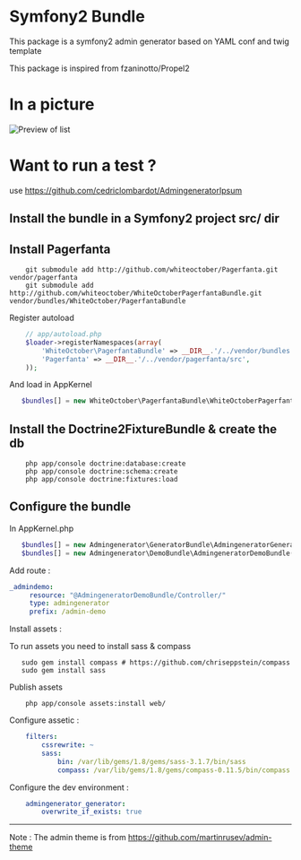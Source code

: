 # Symfony2 Bundle

This package is a symfony2 admin generator based on YAML conf and twig template

This package is inspired from fzaninotto/Propel2

# In a picture

![Preview of list](https://github.com/cedriclombardot/AdmingeneratorGeneratorBundle/raw/master/Resources/doc/list-preview.png)

# Want to run a test ?

use https://github.com/cedriclombardot/AdmingeneratorIpsum

## Install the bundle in a Symfony2 project src/ dir

## Install Pagerfanta 

```shell 
    git submodule add http://github.com/whiteoctober/Pagerfanta.git vendor/pagerfanta
    git submodule add http://github.com/whiteoctober/WhiteOctoberPagerfantaBundle.git vendor/bundles/WhiteOctober/PagerfantaBundle
```

Register autoload

```php
    // app/autoload.php
    $loader->registerNamespaces(array(
        'WhiteOctober\PagerfantaBundle' => __DIR__.'/../vendor/bundles',
        'Pagerfanta' => __DIR__.'/../vendor/pagerfanta/src',
    ));
```

And load in AppKernel 

```php
   $bundles[] = new WhiteOctober\PagerfantaBundle\WhiteOctoberPagerfantaBundle(),
```   

## Install the Doctrine2FixtureBundle & create the db

```shell 
	php app/console doctrine:database:create
	php app/console doctrine:schema:create
	php app/console doctrine:fixtures:load	
```

## Configure the bundle

In AppKernel.php

```php
   $bundles[] = new Admingenerator\GeneratorBundle\AdmingeneratorGeneratorBundle();
   $bundles[] = new Admingenerator\DemoBundle\AdmingeneratorDemoBundle();
```

Add route :

```yaml
_admindemo:
     resource: "@AdmingeneratorDemoBundle/Controller/"
     type: admingenerator
     prefix: /admin-demo
```

Install assets :

To run assets you need to install sass & compass

```shell
   sudo gem install compass # https://github.com/chriseppstein/compass
   sudo gem install sass
```

Publish assets

```shell
    php app/console assets:install web/
```

Configure assetic :

```yaml
    filters:
        cssrewrite: ~
        sass: 
            bin: /var/lib/gems/1.8/gems/sass-3.1.7/bin/sass
            compass: /var/lib/gems/1.8/gems/compass-0.11.5/bin/compass
```
Configure the dev environment :


```yaml
    admingenerator_generator:
        overwrite_if_exists: true
```

--------------

Note : The admin theme is from https://github.com/martinrusev/admin-theme

